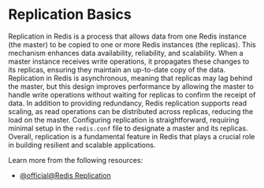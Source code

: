 # Replication Basics

Replication in Redis is a process that allows data from one Redis instance (the master) to be copied to one or more Redis instances (the replicas). This mechanism enhances data availability, reliability, and scalability. When a master instance receives write operations, it propagates these changes to its replicas, ensuring they maintain an up-to-date copy of the data. Replication in Redis is asynchronous, meaning that replicas may lag behind the master, but this design improves performance by allowing the master to handle write operations without waiting for replicas to confirm the receipt of data. In addition to providing redundancy, Redis replication supports read scaling, as read operations can be distributed across replicas, reducing the load on the master. Configuring replication is straightforward, requiring minimal setup in the `redis.conf` file to designate a master and its replicas. Overall, replication is a fundamental feature in Redis that plays a crucial role in building resilient and scalable applications.

Learn more from the following resources:

- [@official@Redis Replication](https://redis.io/docs/latest/operate/oss_and_stack/management/replication/)